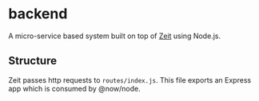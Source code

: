 # backend

A micro-service based system built on top of [Zeit](https://zeit.co) using Node.js.

## Structure

Zeit passes http requests to `routes/index.js`. This file exports an Express app which is consumed by @now/node.
